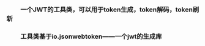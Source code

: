 ### &emsp; &emsp;一个JWT的工具类，可以用于token生成，token解码，token刷新
### &emsp; &emsp;工具类基于io.jsonwebtoken——一个jwt的生成库
